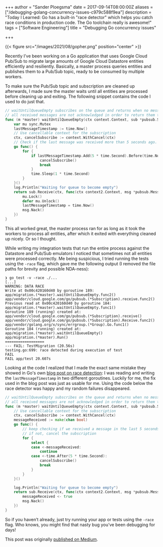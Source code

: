 +++
author = "Sander Ploegsma"
date = 2017-09-14T08:00:00Z
aliases = ["/debugging-golang-concurrency-issues-c979c588f9ea"]
description = "Today I Learned: Go has a built-in \"race detector\" which helps you catch race conditions in production code. The Go toolchain really is awesome!"
tags = ["Software Engineering"]
title = "Debugging Go concurrency issues"

+++

{{< figure src="/images/2021/08/gopher.png" position="center" >}}

Recently I’ve been working on a Go application that uses Google Cloud Pub/Sub to migrate large amounts of Google Cloud Datastore entities efficiently and resiliently. Basically, a master process queries entities and publishes them to a Pub/Sub topic, ready to be consumed by multiple workers.

To make sure the Pub/Sub topic and subscription are cleaned up afterwards, I made sure the master waits until all entities are processed before cleaning up and exiting. The following snippet contains the code I used to do just that.

```go
// waitUntilQueueEmpty subscribes on the queue and returns when no messages arrive for more than 5 seconds
// all received messages are not acknowledged in order to return them to the queue so that workers can process them
func (m *master) waitUntilQueueEmpty(ctx context.Context, sub *pubsub.Subscription) error {
    var mu sync.Mutex
    lastMessageTimestamp := time.Now()
    // Use cancellable context for the subscription
    ctx, cancelSubscribe := context.WithCancel(ctx)
    // Check if the last message was received more than 5 seconds ago. If so, cancel the subscription context
    go func() {
        for {
            if lastMessageTimestamp.Add(5 * time.Second).Before(time.Now()) {
                cancelSubscribe()
                break
            }
            time.Sleep(1 * time.Second)
        }
    }()
    log.Println("Waiting for queue to become empty")
    return sub.Receive(ctx, func(ctx context2.Context, msg *pubsub.Message) {
        mu.Lock()
        defer mu.Unlock()
        lastMessageTimestamp = time.Now()
        msg.Nack()
    })
}
```

This all worked great, the master process ran for as long as it took the workers to process all entities, after which it exited with everything cleaned up nicely. Or so I thought.

While writing my integration tests that run the entire process against the Datastore and Pub/Sub emulators I noticed that sometimes not all entities were processed correctly. Me being suspicious, I tried running the tests using the `-race` flag, which gave me the following output (I removed the file paths for brevity and possible NDA-ness):

    ❯ go test -v -race ./...
    [...]
    WARNING: DATA RACE
    Write at 0x00c420160d40 by goroutine 189:
    app/migration.(*master).waitUntilQueueEmpty.func2()
    app/vendor/cloud.google.com/go/pubsub.(*Subscription).receive.func2()
    Previous read at 0x00c420160d40 by goroutine 184:
    app/migration.(*master).waitUntilQueueEmpty.func1()
    Goroutine 189 (running) created at:
    app/vendor/cloud.google.com/go/pubsub.(*Subscription).receive()
    app/vendor/cloud.google.com/go/pubsub.(*Subscription).Receive.func2()
    app/vendor/golang.org/x/sync/errgroup.(*Group).Go.func1()
    Goroutine 184 (running) created at:
    app/migration.(*master).waitUntilQueueEmpty()
    app/migration.(*master).Run()
    ==================
    --- FAIL: TestMigration (20.56s)
    testing.go:699: race detected during execution of test
    FAIL
    FAIL app/test 20.607s

Looking at the code I realized that I made the exact same mistake they showed in Go's own [blog post on race detection](https://blog.golang.org/race-detector): I was reading and writing the `lastMessageTimestamp` in two different goroutines. Luckily for me, the fix used in the blog post was just as usable for me. Using the code below the race detector was happy and my random failures disappeared.

```go
// waitUntilQueueEmpty subscribes on the queue and returns when no messages arrive for more than 5 seconds
// all received messages are not acknowledged in order to return them to the queue so that workers can process them
func (m *master) waitUntilQueueEmpty(ctx context.Context, sub *pubsub.Subscription) error {
    // Use cancellable context for the subscription
    ctx, cancelSubscribe := context.WithCancel(ctx)
    messageReceived := make(chan bool)
    go func() {
        // keep checking if we received a message in the last 5 seconds
        // if not, cancel the subscription
        for {
            select {
            case <-messageReceived:
                continue
            case <-time.After(5 * time.Second):
                cancelSubscribe()
                break
            }
        }
    }()

    log.Println("Waiting for queue to become empty")
    return sub.Receive(ctx, func(ctx context2.Context, msg *pubsub.Message) {
        messageReceived <- true
        msg.Nack()
    })
}
```

So if you haven’t already, just try running your app or tests using the `-race` flag. Who knows, you might find that nasty bug you’ve been debugging for days!

This post was originally [published on Medium](https://medium.com/@sanderp91/debugging-golang-concurrency-issues-c979c588f9ea).
